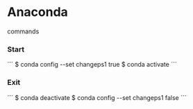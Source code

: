 # Anaconda
commands


### Start
´´´
$ conda config --set changeps1 true
$ conda activate
´´´

### Exit
´´´
$ conda deactivate
$ conda config --set changeps1 false
´´´
